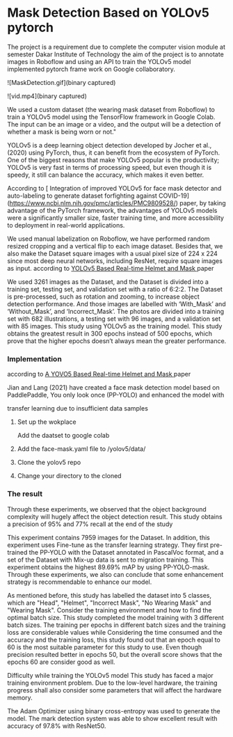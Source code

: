 # Mask Detection Based on YOLOv5 pytorch


The project is a requirement due to complete the computer vision module at semester Dakar Institute of Technology 
the aim of the project is to annotate images in Roboflow and using an API to train the YOLOv5 model implemented pytorch
frame work on Google collaboratory.


![MaskDetection.gif](binary captured)



![vid.mp4](binary captured)


We used a custom dataset (the wearing mask dataset from Roboflow) to train a YOLOv5 model
using the TensorFlow framework in Google Colab.
The input can be an image or a video, and the output will be a detection of whether a mask is being worn or not."

YOLOv5 is a deep learning object detection developed by Jocher et al., (2020) using
PyTorch, thus, it can benefit from the ecosystem of PyTorch.  One of the biggest
reasons that make YOLOv5 popular is the productivity; YOLOv5 is very fast in terms
of processing speed, but even though it is speedy, it still can balance the accuracy, which makes it even better.

According to [ Integration of improved YOLOv5 for face mask detector and auto-labeling to generate dataset forfighting against COVID-19]
(https://www.ncbi.nlm.nih.gov/pmc/articles/PMC9809528/) paper, by taking advantage of the PyTorch framework, the advantages of YOLOv5 models were a significantly smaller size, 
faster training time, and more accessibility to deployment in real-world applications.

We used manual labelization on Roboflow, we have performed random resized cropping and a vertical flip to each image dataset. Besides that, we also make
the Dataset square images with a usual pixel size of 224 x 224 since most deep neural networks, including ResNet, 
require square images as input. according to [YOLOv5 Based Real-time Helmet and Mask ](https://www.aasmr.org/liss/Vol.9/No.3%202022/Vol.9.No.3.08.pdf) paper

We used 3261 images as the Dataset, and the Dataset is divided into a training set, testing set, and validation set 
with a ratio of 6:2:2. The Dataset is pre-processed, such as rotation and zooming, to increase object detection 
performance.  And those images are labelled with ‘With_Mask’ and ‘Without_Mask’, and ‘Incorrect_Mask’. The
photos are divided into a training set with 682 illustrations, a testing set with 96 images, and a validation set with
85 images. This study using YOLOv5 as the training model. This study obtains the greatest result in 300 epochs instead
of 500 epochs, which prove that the higher epochs doesn’t always mean the greater performance.



### Implementation







according to [A YOVO5 Based Real-time Helmet and Mask ](https://www.aasmr.org/liss/Vol.9/No.3%202022/Vol.9.No.3.08.pdf) paper



 

Jian and Lang (2021) have created a face mask detection model based on
PaddlePaddle, You only look once (PP-YOLO) and enhanced the model with




transfer learning due to insufficient data samples

1. Set up the wokplace

    Add the daatset to google colab

2. Add the face-mask.yaml file to /yolov5/data/

4. Clone the yolov5 repo

5. Change your directory to the cloned


###  The result
Through these experiments, we observed
that the object background complexity will hugely affect the object detection result.
This study obtains a precision of 95% and 77% recall at the end of the study

This experiment contains 7959 images for the Dataset. In addition, this experiment uses Fine-tune as the transfer
learning strategy. They first pre-trained the PP-YOLO with the Dataset annotated in PascalVoc format, and a set of the Dataset with Mix-up data is sent to migration
training. This experiment obtains the highest 89.69% mAP by using PP-YOLO-mask. Through these experiments, we also can conclude that some enhancement strategy is
recommendable to enhance our model.

As mentioned before, this study has labelled the dataset into 5 classes, which are
"Head", "Helmet", "Incorrect Mask", "No Wearing Mask" and "Wearing Mask".
Consider the training environment and how to find the optimal batch size.
This study completed the model training with 3 different batch sizes. The training
per epochs in different batch sizes and the training loss are considerable values while Considering 
the time consumed and the accuracy and the training loss, this study found out that an epoch equal to 60 is the most suitable parameter for this study to
use. Even though precision resulted better in epochs 50, but the overall score shows
that the epochs 60 are consider good as well.

Difficulty while training the YOLOv5 model
This study has faced a major training environment problem. Due to the low-level
hardware, the training progress shall also consider some parameters that will affect
the hardware memory.


The Adam Optimizer using binary cross-entropy was
used to generate the model. The mark detection system was able to show excellent
result with accuracy of 97.8% with ResNet50.
















